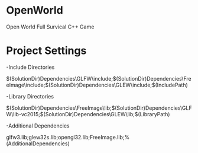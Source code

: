 # OpenWorld
Open World Full Survical C++ Game

# Project Settings


-Include Directories

$(SolutionDir)Dependencies\GLFW\include;$(SolutionDir)Dependencies\FreeImage\include;$(SolutionDir)Dependencies\GLEW\include;$(IncludePath)


-Library Directories

$(SolutionDir)Dependencies\FreeImage\lib;$(SolutionDir)Dependencies\GLFW\lib-vc2015;$(SolutionDir)Dependencies\GLEW\lib;$(LibraryPath)


-Additional Dependencies

glfw3.lib;glew32s.lib;opengl32.lib;FreeImage.lib;%(AdditionalDependencies)
